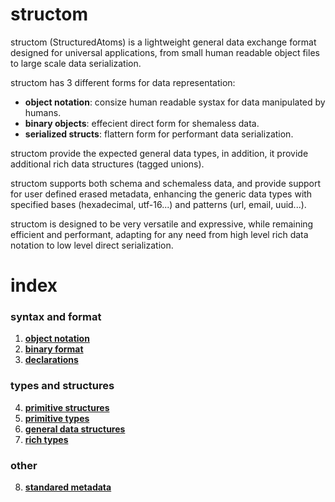 # structom
structom (StructuredAtoms) is a lightweight general data exchange format designed for universal applications, from small human readable object files to large scale data serialization.

structom has 3 different forms for data representation:
- **object notation**: consize human readable systax for data manipulated by humans.
- **binary objects**: effecient direct form for shemaless data.
- **serialized structs**: flattern form for performant data serialization.

structom provide the expected general data types, in addition, it provide additional rich data structures (tagged unions).

structom supports both schema and schemaless data, and provide support for user defined erased metadata, enhancing the generic data types with specified bases (hexadecimal, utf-16...) and patterns (url, email, uuid...).

structom is designed to be very versatile and expressive, while remaining efficient and performant, adapting for any need from high level rich data notation to low level direct serialization.

# index
### syntax and format
1. [**object notation**](./object-notation.md)
2. [**binary format**](./binary-format.md) 
3. [**declarations**](./declarations.md)

### types and structures
4. [**primitive structures**](./primitive-structures.md)
5. [**primitive types**](./primitive-types.md)
6. [**general data structures**](./general-structures.md)
7. [**rich types**](./rich-types.md)

### other
8. [**standared metadata**](./standared-metadata.md)